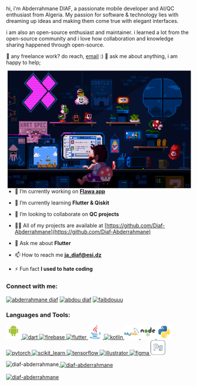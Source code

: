 
hi, i'm Abderrahmane DIAF, a passionate mobile developer and AI/QC enthusiast from Algeria. My passion for software & technology lies with dreaming up ideas and making them come true with elegant interfaces. 

i am also an open-source enthusiast and maintainer. i learned a lot from the open-source community and i love how collaboration and knowledge sharing happened through open-source.

💼 any freelance work? do reach, [email](ja_diaf@esi.dz) :)
💬 ask me about anything, i am happy to help;

<img align="right" src='./225813708-98b745f2-7d22-48cf-9150-083f1b00d6c9.gif' width="500" height="320"  >

- 🔭 I’m currently working on **[Flawa app](https://github.com/Diaf-Abderrahmane/flower_app)**

- 🌱 I’m currently learning **Flutter & Qiskit**

- 👯 I’m looking to collaborate on **QC projects**

- 👨‍💻 All of my projects are available at [https://github.com/Diaf-Abderrahmane](https://github.com/Diaf-Abderrahmane)

- 💬 Ask me about **Flutter**

- 📫 How to reach me **ja_diaf@esi.dz**

- ⚡ Fun fact **I used to hate coding**

<h3 align="left">Connect with me:</h3>
<p align="left">
<a href="https://linkedin.com/in/abderrahmane diaf" target="blank"><img align="center" src="https://raw.githubusercontent.com/rahuldkjain/github-profile-readme-generator/master/src/images/icons/Social/linked-in-alt.svg" alt="abderrahmane diaf" height="30" width="40" /></a>
<a href="https://fb.com/abdou diaf" target="blank"><img align="center" src="https://raw.githubusercontent.com/rahuldkjain/github-profile-readme-generator/master/src/images/icons/Social/facebook.svg" alt="abdou diaf" height="30" width="40" /></a>
<a href="https://instagram.com/faibdouuu" target="blank"><img align="center" src="https://raw.githubusercontent.com/rahuldkjain/github-profile-readme-generator/master/src/images/icons/Social/instagram.svg" alt="faibdouuu" height="30" width="40" /></a>
</p>

<h3 align="left">Languages and Tools:</h3>
<p align="left"> <a href="https://developer.android.com" target="_blank" rel="noreferrer"> <img src="https://raw.githubusercontent.com/devicons/devicon/master/icons/android/android-original-wordmark.svg" alt="android" width="40" height="40"/> </a> <a href="https://dart.dev" target="_blank" rel="noreferrer"> <img src="https://www.vectorlogo.zone/logos/dartlang/dartlang-icon.svg" alt="dart" width="40" height="40"/> <a href="https://firebase.google.com/" target="_blank" rel="noreferrer"> <img src="https://www.vectorlogo.zone/logos/firebase/firebase-icon.svg" alt="firebase" width="40" height="40"/> </a> <a href="https://flutter.dev" target="_blank" rel="noreferrer"> <img src="https://www.vectorlogo.zone/logos/flutterio/flutterio-icon.svg" alt="flutter" width="40" height="40"/> </a> <a href="https://www.java.com" target="_blank" rel="noreferrer"> <img src="https://raw.githubusercontent.com/devicons/devicon/master/icons/java/java-original.svg" alt="java" width="40" height="40"/> </a> <a href="https://kotlinlang.org" target="_blank" rel="noreferrer"> <img src="https://www.vectorlogo.zone/logos/kotlinlang/kotlinlang-icon.svg" alt="kotlin" width="40" height="40"/> </a> <a href="https://www.mysql.com/" target="_blank" rel="noreferrer"> <img src="https://raw.githubusercontent.com/devicons/devicon/master/icons/mysql/mysql-original-wordmark.svg" alt="mysql" width="40" height="40"/> </a> <a href="https://nodejs.org" target="_blank" rel="noreferrer"> <img src="https://raw.githubusercontent.com/devicons/devicon/master/icons/nodejs/nodejs-original-wordmark.svg" alt="nodejs" width="40" height="40"/> </a> </a> <a href="https://www.python.org" target="_blank" rel="noreferrer"> <img src="https://raw.githubusercontent.com/devicons/devicon/master/icons/python/python-original.svg" alt="python" width="40" height="40"/> </a> <a href="https://pytorch.org/" target="_blank" rel="noreferrer"> <img src="https://www.vectorlogo.zone/logos/pytorch/pytorch-icon.svg" alt="pytorch" width="40" height="40"/> </a> <a href="https://scikit-learn.org/" target="_blank" rel="noreferrer"> <img src="https://upload.wikimedia.org/wikipedia/commons/0/05/Scikit_learn_logo_small.svg" alt="scikit_learn" width="40" height="40"/> </a> <a href="https://www.tensorflow.org" target="_blank" rel="noreferrer"> <img src="https://www.vectorlogo.zone/logos/tensorflow/tensorflow-icon.svg" alt="tensorflow" width="40" height="40"/> </a> <a href="https://www.adobe.com/in/products/illustrator.html" target="_blank" rel="noreferrer"> <img src="https://www.vectorlogo.zone/logos/adobe_illustrator/adobe_illustrator-icon.svg" alt="illustrator" width="40" height="40"/> </a> <a href="https://www.figma.com/" target="_blank" rel="noreferrer"> <img src="https://www.vectorlogo.zone/logos/figma/figma-icon.svg" alt="figma" width="40" height="40"/> </a> </a> <a href="https://www.photoshop.com/en" target="_blank" rel="noreferrer"> <img src="https://raw.githubusercontent.com/devicons/devicon/master/icons/photoshop/photoshop-line.svg" alt="photoshop" width="40" height="40"/>   </p>

<p><img align="left" src="https://github-readme-stats.vercel.app/api/top-langs?username=diaf-abderrahmane&show_icons=true&locale=en&layout=compact" alt="diaf-abderrahmane" /></p>

<p>&nbsp;<img align="center" src="https://github-readme-stats.vercel.app/api?username=diaf-abderrahmane&show_icons=true&locale=en" alt="diaf-abderrahmane" /></p>

<p><img align="center" src="https://github-readme-streak-stats.herokuapp.com/?user=diaf-abderrahmane&" alt="diaf-abderrahmane" /></p>

